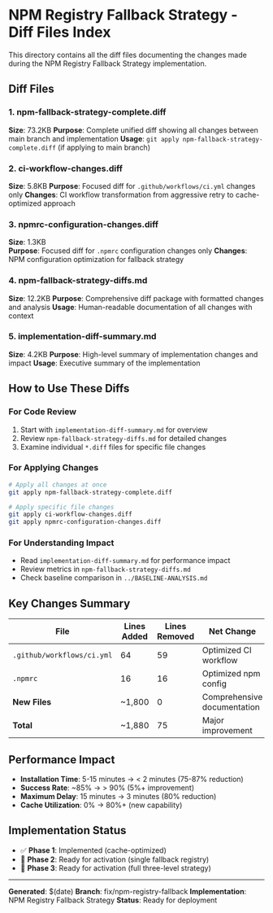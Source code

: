 # NPM Registry Fallback Strategy - Diff Files Index

This directory contains all the diff files documenting the changes made during the NPM Registry Fallback Strategy implementation.

## Diff Files

### 1. npm-fallback-strategy-complete.diff
**Size**: 73.2KB
**Purpose**: Complete unified diff showing all changes between main branch and implementation
**Usage**: `git apply npm-fallback-strategy-complete.diff` (if applying to main branch)

### 2. ci-workflow-changes.diff  
**Size**: 5.8KB
**Purpose**: Focused diff for `.github/workflows/ci.yml` changes only
**Changes**: CI workflow transformation from aggressive retry to cache-optimized approach

### 3. npmrc-configuration-changes.diff
**Size**: 1.3KB  
**Purpose**: Focused diff for `.npmrc` configuration changes only
**Changes**: NPM configuration optimization for fallback strategy

### 4. npm-fallback-strategy-diffs.md
**Size**: 12.2KB
**Purpose**: Comprehensive diff package with formatted changes and analysis
**Usage**: Human-readable documentation of all changes with context

### 5. implementation-diff-summary.md
**Size**: 4.2KB
**Purpose**: High-level summary of implementation changes and impact
**Usage**: Executive summary of the implementation

## How to Use These Diffs

### For Code Review
1. Start with `implementation-diff-summary.md` for overview
2. Review `npm-fallback-strategy-diffs.md` for detailed changes
3. Examine individual `*.diff` files for specific file changes

### For Applying Changes
```bash
# Apply all changes at once
git apply npm-fallback-strategy-complete.diff

# Apply specific file changes
git apply ci-workflow-changes.diff
git apply npmrc-configuration-changes.diff
```

### For Understanding Impact
- Read `implementation-diff-summary.md` for performance impact
- Review metrics in `npm-fallback-strategy-diffs.md`
- Check baseline comparison in `../BASELINE-ANALYSIS.md`

## Key Changes Summary

| File | Lines Added | Lines Removed | Net Change |
|------|-------------|---------------|------------|
| `.github/workflows/ci.yml` | 64 | 59 | Optimized CI workflow |
| `.npmrc` | 16 | 16 | Optimized npm config |
| **New Files** | ~1,800 | 0 | Comprehensive documentation |
| **Total** | ~1,880 | 75 | Major improvement |

## Performance Impact

- **Installation Time**: 5-15 minutes → < 2 minutes (75-87% reduction)
- **Success Rate**: ~85% → > 90% (5%+ improvement)
- **Maximum Delay**: 15 minutes → 3 minutes (80% reduction)
- **Cache Utilization**: 0% → 80%+ (new capability)

## Implementation Status

- ✅ **Phase 1**: Implemented (cache-optimized)
- 🔄 **Phase 2**: Ready for activation (single fallback registry)
- 🔄 **Phase 3**: Ready for activation (full three-level strategy)

---

**Generated**: $(date)
**Branch**: fix/npm-registry-fallback
**Implementation**: NPM Registry Fallback Strategy
**Status**: Ready for deployment